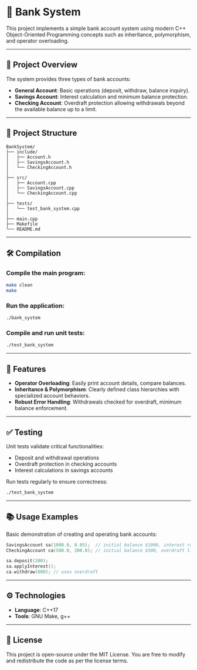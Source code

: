 # 🏦 Bank System

This project implements a simple bank account system using modern C++ Object-Oriented Programming concepts such as inheritance, polymorphism, and operator overloading.

---

## 📌 Project Overview

The system provides three types of bank accounts:

* **General Account**: Basic operations (deposit, withdraw, balance inquiry).
* **Savings Account**: Interest calculation and minimum balance protection.
* **Checking Account**: Overdraft protection allowing withdrawals beyond the available balance up to a limit.

---

## 📂 Project Structure

```
BankSystem/
├── include/
│   ├── Account.h
│   ├── SavingsAccount.h
│   └── CheckingAccount.h
│
├── src/
│   ├── Account.cpp
│   ├── SavingsAccount.cpp
│   └── CheckingAccount.cpp
│
├── tests/
│   └── test_bank_system.cpp
│
├── main.cpp
├── Makefile
└── README.md
```

---

## 🛠️ Compilation

### Compile the main program:

```bash
make clean
make
```

### Run the application:

```bash
./bank_system
```

### Compile and run unit tests:

```bash
./test_bank_system
```

---

## 🚀 Features

* **Operator Overloading**: Easily print account details, compare balances.
* **Inheritance & Polymorphism**: Clearly defined class hierarchies with specialized account behaviors.
* **Robust Error Handling**: Withdrawals checked for overdraft, minimum balance enforcement.

---

## ✅ Testing

Unit tests validate critical functionalities:

* Deposit and withdrawal operations
* Overdraft protection in checking accounts
* Interest calculations in savings accounts

Run tests regularly to ensure correctness:

```bash
./test_bank_system
```

---

## 📚 Usage Examples

Basic demonstration of creating and operating bank accounts:

```cpp
SavingsAccount sa(1000.0, 0.05);  // initial balance $1000, interest rate 5%
CheckingAccount ca(500.0, 200.0); // initial balance $500, overdraft limit $200

sa.deposit(200);
sa.applyInterest();
ca.withdraw(600); // uses overdraft
```

---

## ⚙️ Technologies

* **Language**: C++17
* **Tools**: GNU Make, g++

---

## 📃 License

This project is open-source under the MIT License. You are free to modify and redistribute the code as per the license terms.

